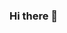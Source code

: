 ### Hi there 👋

<!--
**vitorie/vitorie** is a ✨ _special_ ✨ repository because its `README.md` (this file) appears on your GitHub profile.

Here are some ideas to get you started:
- sou estudante do colegio jk
- gosto de anime,desenhar e ouvir musica
- email de ctt;vitorie.santos@escola.pr.gov.br
- ela/dela
-personagem favorito;Baji keisuke
